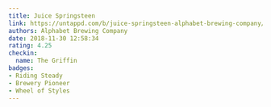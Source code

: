 ```yaml
---
title: Juice Springsteen
link: https://untappd.com/b/juice-springsteen-alphabet-brewing-company/2075762
authors: Alphabet Brewing Company
date: 2018-11-30 12:58:34
rating: 4.25
checkin:
  name: The Griffin
badges:
- Riding Steady
- Brewery Pioneer
- Wheel of Styles
---
```

